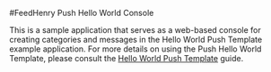 #FeedHenry Push Hello World Console

This is a sample application that serves as a web-based console for creating categories and messages in the Hello World Push Template example application.  For more details on using the Push Hello World Template, please consult the [Hello World Push Template](http://docs.feedhenry.com/v3/guides/app_development_push.html) guide.
